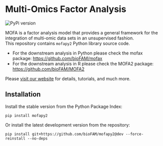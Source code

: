 # Multi-Omics Factor Analysis

![PyPi version](https://img.shields.io/pypi/v/mofapy2)

MOFA is a factor analysis model that provides a general framework for the integration of multi-omic data sets in an unsupervised fashion.  
This repository contains `mofapy2` Python library source code.

- For the downstream analysis in Python please check the mofax package: https://github.com/bioFAM/mofax
- For the downstream analysis in R please check the MOFA2 package: https://github.com/bioFAM/MOFA2

Please [visit our website](https://biofam.github.io/MOFA2/) for details, tutorials, and much more.

## Installation

Install the stable version from the Python Package Index:
```
pip install mofapy2
```

Or install the latest development version from the repository:
```
pip install git+https://github.com/bioFAM/mofapy2@dev --force-reinstall --no-deps
```


